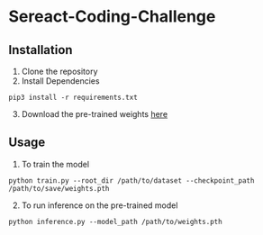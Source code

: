 # Sereact-Coding-Challenge
## Installation 
1. Clone the repository
2. Install Dependencies
```
pip3 install -r requirements.txt
```
3. Download the pre-trained weights [here](https://drive.google.com/file/d/1_W6hjik8gdRwgeBmPDxYcKWDnfHbxQnt/view?usp=sharing)

## Usage
1. To train the model
```
python train.py --root_dir /path/to/dataset --checkpoint_path /path/to/save/weights.pth

```

2. To run inference on the pre-trained model

```
python inference.py --model_path /path/to/weights.pth


```
